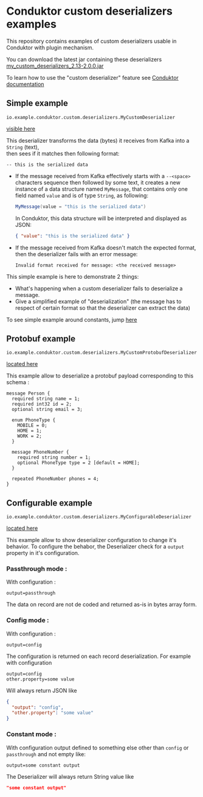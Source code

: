# Conduktor custom deserializers examples

This repository contains examples of custom deserializers usable in Conduktor with plugin mechanism.

You can download the latest jar containing these deserializers [my_custom_deserializers_2.13-2.0.0.jar](https://github.com/conduktor/my_custom_deserializers/releases/download/2.0.0/my_custom_deserializers_2.13-2.0.0.jar)

To learn how to use the "custom deserializer" feature see [Conduktor documentation](https://docs.conduktor.io/features/consuming-data/custom-deserializers)

## Simple example 

`io.example.conduktor.custom.deserializers.MyCustomDeserializer`

[visible here](./src/main/scala/io/example/conduktor/custom/deserializers/MyCustomDeserializer.scala)


This deserializer transforms the data (bytes) it receives from Kafka into a `String` (text),     
then sees if it matches then following format:
```
-- this is the serialized data
```
- If the message received from Kafka effectively starts with a `--<space>` characters sequence then followed by some text, 
it creates a new instance of a data structure named `MyMessage`, that contains only one field named `value` and is of type `String`, as following:     
    ```scala
    MyMessage(value = "this is the serialized data")
    ```

    In Conduktor, this data structure will be interpreted and displayed as JSON:     
    ```json
    { "value": "this is the serialized data" }
    ```
  
- If the message received from Kafka doesn't match the expected format, then the deserializer fails with an error message:
  ```
  Invalid format received for message: <the received message>
  ```

This simple example is here to demonstrate 2 things:
  - What's happening when a custom deserializer fails to deserialize a message.
  - Give a simplified example of "deserialization" (the message has to respect of certain format so that the deserializer can extract the data)


To see simple example around constants, jump [here](./doc/details.md)

## Protobuf example
`io.example.conduktor.custom.deserializers.MyCustomProtobufDeserializer`

[located here](./src/main/scala/io/example/conduktor/custom/deserializers/MyCustomProtobufDeserializer.scala)


This example allow to deserialize a protobuf payload corresponding to this schema : 

```
message Person {
  required string name = 1;
  required int32 id = 2;
  optional string email = 3;

  enum PhoneType {
    MOBILE = 0;
    HOME = 1;
    WORK = 2;
  }

  message PhoneNumber {
    required string number = 1;
    optional PhoneType type = 2 [default = HOME];
  }

  repeated PhoneNumber phones = 4;
}
```

## Configurable example
`io.example.conduktor.custom.deserializers.MyConfigurableDeserializer`

[located here](./src/main/scala/io/example/conduktor/custom/deserializers/MyConfigurableDeserializer.scala)

This example allow to show deserializer configuration to change it's behavior. 
To configure the behabor, the Deserializer check for a `output` property in it's configuration. 

### Passthrough mode : 
With configuration :
```properties
output=passthrough
```
The data on record are not de coded and returned as-is in bytes array form.

### Config mode :
With configuration :
```properties
output=config
```
The configuration is returned on each record deserialization. 
For example with configuration 
```properties
output=config
other.property=some value
```
Will always return JSON like 
```json
{
  "output": "config",
  "other.property": "some value"
}
```

### Constant mode :

With configuration output defined to something else other than `config` or `passthrough` and not empty like:
```properties
output=some constant output
```
The Deserializer will always return String value like 
```json
"some constant output"
```
